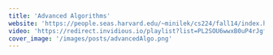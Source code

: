 ```yaml
---
title: 'Advanced Algorithms'
website: 'https://people.seas.harvard.edu/~minilek/cs224/fall14/index.html'
video: 'https://redirect.invidious.io/playlist?list=PL2SOU6wwxB0uP4rJgf5ayhHWgw7akUWSf'
cover_image: '/images/posts/advancedAlgo.png'
---
```

